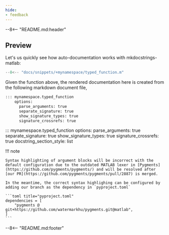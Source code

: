 ```yaml
---
hide:
- feedback
---
```


--8<-- "README.md:header"

## Preview 

Let's us quickly see how auto-documentation works with mkdocstrings-matlab:

```matlab title="Function making use of Argument Validation in namespace +mynamespace"
--8<-- "docs/snippets/+mynamespace/typed_function.m"
```

Given the function above, the rendered documentation here is created from the following markdown document file,

```markdown title="docs/api.md"
::: mynamespace.typed_function
    options:
      parse_arguments: true
      separate_signature: true
      show_signature_types: true
      signature_crossrefs: true
```

<div class="result" markdown>

::: mynamespace.typed_function
    options:
      parse_arguments: true
      separate_signature: true
      show_signature_types: true
      signature_crossrefs: true
      docstring_section_style: list

</div>

!!! note

    Syntax highlighting of argument blocks will be incorrect with the default configuration due to the outdated MATLAB lexer in [Pygments](https://github.com/pygments/pygments/) and will be resolved after [our PR](https://github.com/pygments/pygments/pull/2887) is merged. 

    In the meantime, the correct syntax highlighing can be configured by adding our branch as the dependency in `pyproject.toml`
    
    ```toml title="pyproject.toml"
    dependencies = [
        "pygments @ git+https://github.com/watermarkhu/pygments.git@matlab",
    ]
    ```

--8<-- "README.md:footer"

